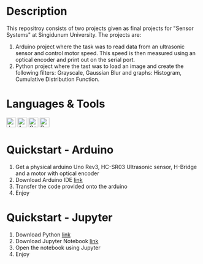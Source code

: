 # Description

This repositroy consists of two projects given as final projects for "Sensor Systems" at Singidunum University. The projects are:

1. Arduino project where the task was to read data from an ultrasonic sensor and control motor speed. This speed is then measured using an optical encoder and print out on the serial port.
2. Python project where the tast was to load an image and create the following filters: Grayscale, Gaussian Blur and graphs: Histogram, Cumulative Distribution Function.

# Languages & Tools

<p>
  <img src="https://cdn.jsdelivr.net/gh/devicons/devicon/icons/jupyter/jupyter-original-wordmark.svg" width=25 alt="Jupyter Notebook">
  <img src="https://cdn.jsdelivr.net/gh/devicons/devicon/icons/arduino/arduino-original-wordmark.svg" width=25 alt="Arduino">
  <img src="https://cdn.jsdelivr.net/gh/devicons/devicon/icons/cplusplus/cplusplus-original.svg" width=25 alt="C++">
  <img src="https://cdn.jsdelivr.net/gh/devicons/devicon/icons/python/python-original.svg" width=25 alt="Python">
</p>

# Quickstart - Arduino
1. Get a physical arduino Uno Rev3, HC-SR03 Ultrasonic sensor, H-Bridge and a motor with optical encoder
2. Download Arduino IDE [link](https://www.arduino.cc/en/software)
3. Transfer the code provided onto the arduino
4. Enjoy

# Quickstart - Jupyter
1. Download Python [link](https://www.python.org/downloads/)
2. Download Jupyter Notebook [link](https://jupyter.org/install)
3. Open the notebook using Jupyter
4. Enjoy

